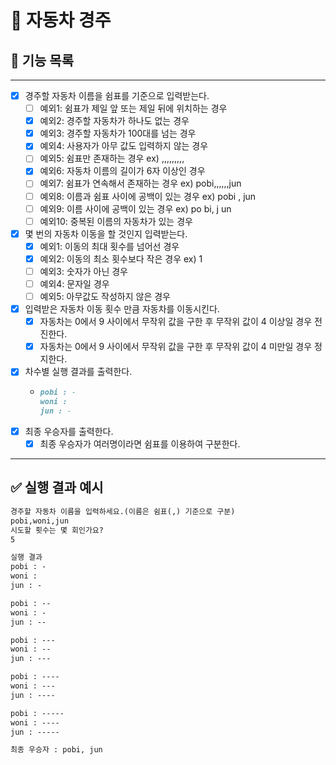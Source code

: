# 🚗 자동차 경주

## 📝 기능 목록

----

- [x] 경주할 자동차 이름을 쉼표를 기준으로 입력받는다.
    - [ ] 예외1: 쉼표가 제일 앞 또는 제일 뒤에 위치하는 경우
    - [x] 예외2: 경주할 자동차가 하나도 없는 경우
    - [x] 예외3: 경주할 자동차가 100대를 넘는 경우
    - [x] 예외4: 사용자가 아무 값도 입력하지 않는 경우
    - [ ] 예외5: 쉼표만 존재하는 경우 ex) ,,,,,,,,,
    - [x] 예외6: 자동차 이름의 길이가 6자 이상인 경우
    - [ ] 예외7: 쉼표가 연속해서 존재하는 경우 ex) pobi,,,,,,jun
    - [ ] 예외8: 이름과 쉼표 사이에 공백이 있는 경우 ex) pobi , jun
    - [ ] 예외9: 이름 사이에 공백이 있는 경우 ex) po bi, j un
    - [ ] 예외10: 중복된 이름의 자동차가 있는 경우
- [x] 몇 번의 자동차 이동을 할 것인지 입력받는다.
    - [x] 예외1: 이동의 최대 횟수를 넘어선 경우
    - [x] 예외2: 이동의 최소 횟수보다 작은 경우 ex) 1
    - [ ] 예외3: 숫자가 아닌 경우
    - [ ] 예외4: 문자일 경우
    - [ ] 예외5: 아무값도 작성하지 않은 경우
- [x] 입력받은 자동차 이동 횟수 만큼 자동차를 이동시킨다.
    - [x] 자동차는 0에서 9 사이에서 무작위 값을 구한 후 무작위 값이 4 이상일 경우 전진한다.
    - [x] 자동차는 0에서 9 사이에서 무작위 값을 구한 후 무작위 값이 4 미만일 경우 정지한다.
- [x] 차수별 실행 결과를 출력한다.
    - ```markdown
      pobi : -
      woni : 
      jun : - 
      ```
- [x] 최종 우승자를 출력한다.
    - [x] 최종 우승자가 여러명이라면 쉼표를 이용하여 구분한다.

----

## ✅ 실행 결과 예시

```markdown
경주할 자동차 이름을 입력하세요.(이름은 쉼표(,) 기준으로 구분)
pobi,woni,jun
시도할 횟수는 몇 회인가요?
5

실행 결과
pobi : -
woni :
jun : -

pobi : --
woni : -
jun : --

pobi : ---
woni : --
jun : ---

pobi : ----
woni : ---
jun : ----

pobi : -----
woni : ----
jun : -----

최종 우승자 : pobi, jun
```